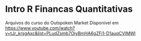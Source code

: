 # Intro R Financas Quantitativas
 Arquivos do curso do Outspoken Market
 Disponivel em https://www.youtube.com/watch?v=tJr_krsgAxc&list=PLudZsmb7OiyBmHA6gZFi1-D1auqCVIMWl
